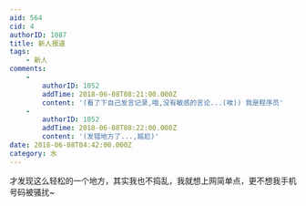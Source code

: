 ```yaml
---
aid: 564
cid: 4
authorID: 1087
title: 新人报道
tags:
    - 新人
comments:
    -
        authorID: 1052
        addTime: 2018-06-08T08:21:00.000Z
        content: '(看了下自己发言记录,哦,没有敏感的言论...(唉)) 我是程序员'
    -
        authorID: 1052
        addTime: 2018-06-08T08:22:00.000Z
        content: '(发错地方了...,尴尬)'
date: 2018-06-08T04:42:00.000Z
category: 水
---
```


才发现这么轻松的一个地方，其实我也不捣乱，我就想上网简单点，更不想我手机号码被骚扰~
